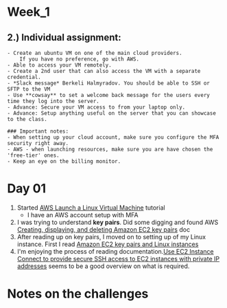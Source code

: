 # Week_1

## 2.) Individual assignment:
    - Create an ubuntu VM on one of the main cloud providers. 
        If you have no preference, go with AWS.
    - Able to access your VM remotely.
    - Create a 2nd user that can also access the VM with a separate credential.
    - *Slack message* Berkeli Halmyradov. You should be able to SSH or SFTP to the VM
    - Use **cowsay** to set a welcome back message for the users every time they log into the server.
    - Advance: Secure your VM access to from your laptop only.
    - Advance: Setup anything useful on the server that you can showcase to the class.
    
    ### Important notes:
    - When setting up your cloud account, make sure you configure the MFA security right away.
    - AWS - when launching resources, make sure you are have chosen the 'free-tier' ones.
    - Keep an eye on the billing monitor.


# Day 01

1. Started [AWS Launch a Linux Virtual Machine](https://aws.amazon.com/getting-started/launch-a-virtual-machine-B-0/) tutorial
   - I have an AWS account setup with MFA
2. I was trying to understand **key pairs**. Did some digging and found AWS [Creating, displaying, and deleting Amazon EC2 key pairs](https://docs.aws.amazon.com/cli/latest/userguide/cli-services-ec2-keypairs.html#creating-a-key-pair) doc
3. After reading up on key pairs, I moved on to setting up of my Linux instance. First I read [Amazon EC2 key pairs and Linux instances](https://docs.aws.amazon.com/AWSEC2/latest/UserGuide/ec2-key-pairs.html)
4. I'm enjoying the process of reading documentation.[Use EC2 Instance Connect to provide secure SSH access to EC2 instances with private IP addresses](https://aws.amazon.com/blogs/security/use-ec2-instance-connect-to-provide-secure-ssh-access-to-ec2-instances-with-private-ip-addresses/) seems to be a good overview on what is required.

# Notes on the challenges
